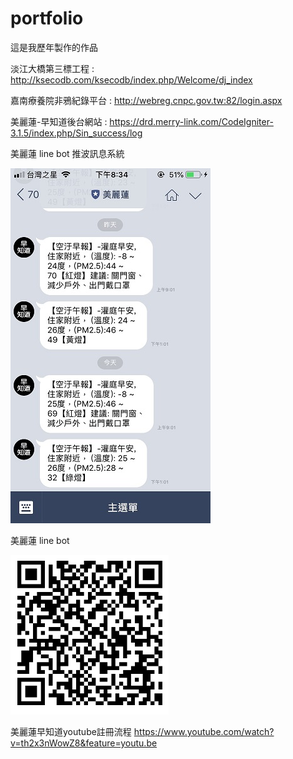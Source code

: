 # portfolio
這是我歷年製作的作品

淡江大橋第三標工程  : http://ksecodb.com/ksecodb/index.php/Welcome/dj_index

嘉南療養院非鴉紀錄平台 : http://webreg.cnpc.gov.tw:82/login.aspx

美麗蓮-早知道後台網站  : https://drd.merry-link.com/CodeIgniter-3.1.5/index.php/Sin_success/log

美麗蓮 line bot 推波訊息系統

![image](https://github.com/xx900221/portfolio/blob/master/linebot.jpg)

美麗蓮 line bot 

![image](https://github.com/xx900221/portfolio/blob/master/linebot-qr.PNG)

美麗蓮早知道youtube註冊流程  https://www.youtube.com/watch?v=th2x3nWowZ8&feature=youtu.be

